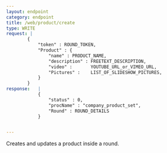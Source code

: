 ```yaml
---
layout: endpoint
category: endpoint
title: /web/product/create
type: WRITE
request: |
        {
            "token" : ROUND_TOKEN,
            "Product" : {
                "name" : PRODUCT_NAME,
                "description" : FREETEXT_DESCRIPTION,
                "video" :       YOUTUBE_URL_or_VIMEO_URL,
                "Pictures" :    LIST_OF_SLIDESHOW_PICTURES,
            }
        }
response:   |
            {
                "status" : 0,
                "procName" : "company_product_set",
                "Round" : ROUND_DETAILS
            }


---
```


Creates and updates a product inside a round.